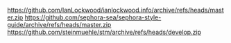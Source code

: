 https://github.com/IanLockwood/ianlockwood.info/archive/refs/heads/master.zip
https://github.com/sephora-sea/sephora-style-guide/archive/refs/heads/master.zip
https://github.com/steinmuehle/stm/archive/refs/heads/develop.zip
